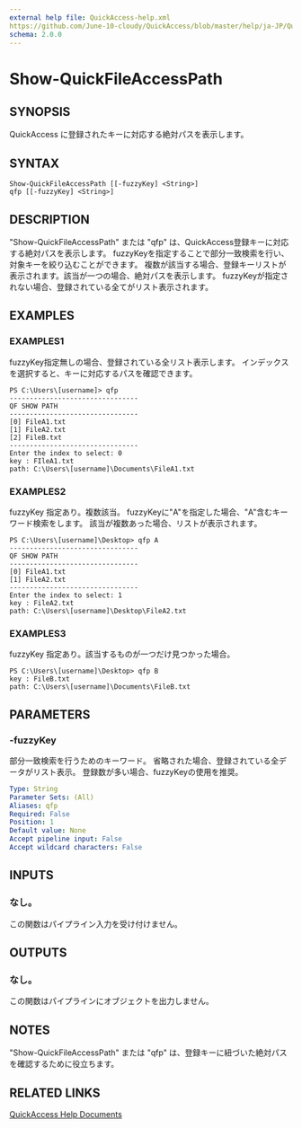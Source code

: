 ```yaml
---
external help file: QuickAccess-help.xml
https://github.com/June-10-cloudy/QuickAccess/blob/master/help/ja-JP/QuickAccess-help.xml
schema: 2.0.0
---
```

# Show-QuickFileAccessPath
## SYNOPSIS
QuickAccess に登録されたキーに対応する絶対パスを表示します。
## SYNTAX
```
Show-QuickFileAccessPath [[-fuzzyKey] <String>]
qfp [[-fuzzyKey] <String>]
```
## DESCRIPTION
"Show-QuickFileAccessPath" または "qfp" は、QuickAccess登録キーに対応する絶対パスを表示します。
fuzzyKeyを指定することで部分一致検索を行い、対象キーを絞り込むことができます。
複数が該当する場合、登録キーリストが表示されます。該当が一つの場合、絶対パスを表示します。
fuzzyKeyが指定されない場合、登録されている全てがリスト表示されます。
## EXAMPLES
### EXAMPLES1
fuzzyKey指定無しの場合、登録されている全リスト表示します。
インデックスを選択すると、キーに対応するパスを確認できます。
```
PS C:\Users\[username]> qfp
--------------------------------
QF SHOW PATH
--------------------------------
[0] FileA1.txt
[1] FileA2.txt
[2] FileB.txt
--------------------------------
Enter the index to select: 0
key : FIleA1.txt
path: C:\Users\[username]\Documents\FileA1.txt
```
### EXAMPLES2
fuzzyKey 指定あり。複数該当。
fuzzyKeyに"A"を指定した場合、"A"含むキーワード検索をします。
該当が複数あった場合、リストが表示されます。
```
PS C:\Users\[username]\Desktop> qfp A
--------------------------------
QF SHOW PATH
--------------------------------
[0] FileA1.txt
[1] FileA2.txt
--------------------------------
Enter the index to select: 1
key : FileA2.txt
path: C:\Users\[username]\Desktop\FileA2.txt
```
### EXAMPLES3
fuzzyKey 指定あり。該当するものが一つだけ見つかった場合。
```
PS C:\Users\[username]\Desktop> qfp B
key : FileB.txt
path: C:\Users\[username]\Documents\FileB.txt
```
## PARAMETERS
### -fuzzyKey
部分一致検索を行うためのキーワード。
省略された場合、登録されている全データがリスト表示。
登録数が多い場合、fuzzyKeyの使用を推奨。
```yaml
Type: String
Parameter Sets: (All)
Aliases: qfp
Required: False
Position: 1
Default value: None
Accept pipeline input: False
Accept wildcard characters: False
```
## INPUTS
### なし。
この関数はパイプライン入力を受け付けません。
## OUTPUTS
### なし。
この関数はパイプラインにオブジェクトを出力しません。
## NOTES
"Show-QuickFileAccessPath" または "qfp" は、登録キーに紐づいた絶対パスを確認するために役立ちます。
## RELATED LINKS
[QuickAccess Help Documents](https://github.com/June-10-cloudy/QuickAccess-Help)